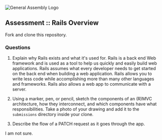 ![General Assembly Logo](http://i.imgur.com/ke8USTq.png)

## Assessment :: Rails Overview

Fork and clone this repository.

### Questions
1. Explain why Rails exists and what it's used for.
Rails is a back end Web framework and is used as a tool to help us quickly and easily build web applications. Rails assumes what every developer needs to get started on the back end when building a web application. Rails allows you to write less code while accomplishing more than many other languages and frameworks. Rails also allows a web app to communicate with a server.


1. Using a marker, pen, or pencil, sketch the components of an (R)MVC architecture, how they interconnect, and which components have what responsibilities. Take a photo of your drawing and add it to the `submissions` directory inside your clone.


1. Describe the flow of a PATCH request as it goes through the app.


I am not sure.
